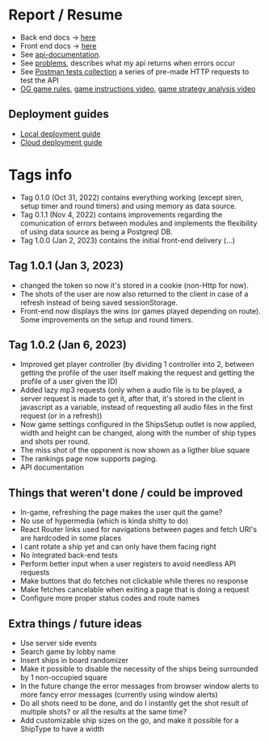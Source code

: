 # Report / Resume
- Back end docs -> [here](./back-end.md)
- Front end docs -> [here](./front-end.md)
- See [api-documentation](./api-documentation.md).
- See [problems](./problems.md), describes what my api returns when errors occur
- See [Postman tests collection](./DAW.postman_collection.json) a series of pre-made HTTP requests to test the API
- [OG game rules](https://www.hasbro.com/common/instruct/battleship.pdf), [game instructions video](https://youtu.be/RY4nAyRgkLo), [game strategy analysis video](https://youtu.be/LbALFZoRrw8)

## Deployment guides
- [Local deployment guide](../code/back-end/README.md)
- [Cloud deployment guide](./Cloud%20deployment.md)

# Tags info
- Tag 0.1.0 (Oct 31, 2022) contains everything working (except siren, setup timer and round timers) and using memory as data source.
- Tag 0.1.1 (Nov 4, 2022) contains improvements regarding the comunication of errors between modules and implements the flexibility of using data source as being a Postgreql DB.
- Tag 1.0.0 (Jan 2, 2023) contains the initial front-end delivery (...)
## Tag 1.0.1 (Jan 3, 2023) 
- changed the token so now it's stored in a cookie (non-Http for now). 
- The shots of the user are now also returned to the client in case of a refresh instead of being saved sessionStorage. 
- Front-end now displays the wins (or games played depending on route). Some improvements on the setup and round timers.
## Tag 1.0.2  (Jan 6, 2023)
- Improved get player controller (by dividing 1 controller into 2, between getting the profile of the user itself making the request and getting the profile of a user given the ID)
- Added lazy mp3 requests (only when a audio file is to be played, a server request is made to get it, after that, it's stored in the client in javascript as a variable, instead of requesting all audio files in the first request (or in a refresh))
- Now game settings configured in the ShipsSetup outlet is now applied, width and height can be changed, along with the number of ship types and shots per round.
- The miss shot of the opponent is now shown as a ligther blue square
- The rankings page now supports paging. 
- API documentation

## Things that weren't done / could be improved
- In-game, refreshing the page makes the user quit the game?
- No use of hypermedia (which is kinda shitty to do)
- React Router links used for navigations between pages and fetch URI's are hardcoded in some places
- I cant rotate a ship yet and can only have them facing right
- No integrated back-end tests
- Perform better input when a user registers to avoid needless API requests
- Make buttons that do fetches not clickable while theres no response
- Make fetches cancelable when exiting a page that is doing a request
- Configure more proper status codes and route names

## Extra things / future ideas
- Use server side events
- Search game by lobby name
- Insert ships in board randomizer
- Make it possible to disable the necessity of the ships being surrounded by 1 non-occupied square
- In the future change the error messages from browser window alerts to more fancy error messages (currently using window alerts)
- Do all shots need to be done, and do I instantly get the shot result of multiple shots? or all the results at the same time?
- Add customizable ship sizes on the go, and make it possible for a ShipType to have a width